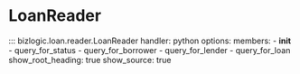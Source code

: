 # LoanReader

::: bizlogic.loan.reader.LoanReader
    handler: python
    options:
      members:
        - __init__
        - query_for_status
        - query_for_borrower
        - query_for_lender
        - query_for_loan
      show_root_heading: true
      show_source: true

